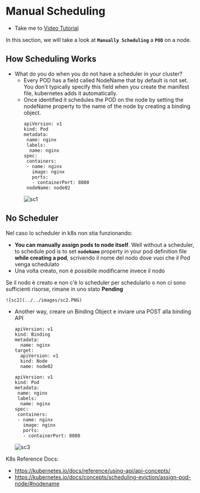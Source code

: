 # Manual Scheduling
  - Take me to [Video Tutorial](https://kodekloud.com/topic/manual-scheduling/)
  
In this section, we will take a look at **`Manually Scheduling`** a **`POD`** on a node.

## How Scheduling Works
- What do you do when you do not have a scheduler in your cluster?
  - Every POD has a field called NodeName that by default is not set. You don't typically specify this field when you create the manifest file, kubernetes adds it automatically.
  - Once identified it schedules the POD on the node by setting the nodeName property to the name of the node by creating a binding object.
    ```
    apiVersion: v1
    kind: Pod
    metadata:
     name: nginx
     labels:
      name: nginx
    spec:
     containers:
     - name: nginx
       image: nginx
       ports:
       - containerPort: 8080
     nodeName: node02
    ```
    ![sc1](../../images/sc1.png)
    
## No Scheduler
  Nel caso lo scheduler in k8s non stia funzionando:

  - **You can manually assign pods to node itself**. Well without a scheduler, 
to schedule pod is to set **`nodeName`** property in your pod definition file **while creating a pod**, scrivendo
il nome del nodo dove vuoi che il Pod venga schedulato
  - Una volta creato, non è possibile modificarne invece il nodo

Se il nodo è creato e non c'è lo scheduler per schedularlo o non ci sono sufficienti risorse, rimane in uno stato
**Pending**

    
    ![sc2](../../images/sc2.PNG)
    
  - Another way, creare un Binding Object e inviare una POST alla binding API
    ```
    apiVersion: v1
    kind: Binding
    metadata:
      name: nginx
    target:
      apiVersion: v1
      kind: Node
      name: node02
    ```
    ```
    apiVersion: v1
    kind: Pod
    metadata:
     name: nginx
     labels:
      name: nginx
    spec:
     containers:
     - name: nginx
       image: nginx
       ports:
       - containerPort: 8080
    ```
    ![sc3](../../images/sc3.PNG)
    
    
K8s Reference Docs:
- https://kubernetes.io/docs/reference/using-api/api-concepts/
- https://kubernetes.io/docs/concepts/scheduling-eviction/assign-pod-node/#nodename
    
    
   
